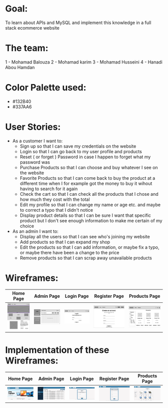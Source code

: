 # Goal:

To learn about APIs and MySQL and implement this knowledge in a full stack ecommerce website

# The team:

1 - Mohamad Balouza
2 - Mohamad karim
3 - Mohamad Husseini
4 - Hanadi Abou Hamdan

# Color Palette used:

- #132B40
- #337AA6

# User Stories:

- As a customer I want to:
    - Sign up so that I can save my credentials on the website
    - Login so that I can go back to my user profile and products
    - Reset ( or forget ) Password in case I happen to forget what my password was
    - Purchase Products so that I can choose and buy whatever I see on the website
    - Favorite Products so that I can come back to buy the product at a different time when I for example got the money to buy it wihout having to search for it again
    - Check the cart so that I can check all the products that I chose and how much they cost with the total
    - Edit my profile so that I can change my name or age etc. and maybe to correct a typo that I didn't notice
    - Display product details so that I can be sure I want that specific product but I don't see enough information to make me certain of my choice
- As an admin I want to:
    - Display all the users so that I can see who's joining my website
    - Add products so that I can expand my shop
    - Edit the products so that I can add information, or maybe fix a typo, or maybe there have been a change to the price
    - Remove products so that I can scrap away unavailable products

# Wireframes:

| Home Page | Admin Page | Login Page | Register Page | Products Page |
| ----------- | ----------- | ----------- | ----------- | ----------- |
| ![Home Page](./images/Wireframes/Homepage.png) | ![Admin Page](./images/Wireframes/Adminpage.png) | ![Login Page](./images/Wireframes/Loginpage.png) | ![Register Page](./images/Wireframes/Registerpage.png) | ![Products Page](./images/Wireframes/Productspage.png)

# Implementation of these Wireframes:

| Home Page | Admin Page | Login Page | Register Page | Products Page |
| ----------- | ----------- | ----------- | ----------- | ----------- |
| ![Home Page](./images/Implementation/Homepage.png) | ![Admin Page](./images/Implementation/Adminpage.png) | ![Login Page](./images/Implementation/Loginpage.png) | ![Register Page](./images/Implementation/Registerpage.png) | ![Products Page](./images/Implementation/Productspage.png)